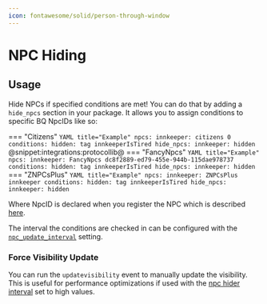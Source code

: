 ```yaml
---
icon: fontawesome/solid/person-through-window
---
```


# NPC Hiding

## Usage
Hide NPCs if specified conditions are met!
You can do that by adding a `hide_npcs` section in your package. 
It allows you to assign conditions to specific BQ NpcIDs like so:

=== "Citizens"
    ```YAML title="Example"
    npcs:
      innkeeper: citizens 0
    conditions:
      hidden: tag innkeeperIsTired
    hide_npcs:
      innkeeper: hidden
    ```
    @snippet:integrations:protocollib@
=== "FancyNpcs"
    ```YAML title="Example"
    npcs:
      innkeeper: FancyNpcs dc8f2889-ed79-455e-944b-115dae978737
    conditions:
      hidden: tag innkeeperIsTired
    hide_npcs:
      innkeeper: hidden
    ```
=== "ZNPCsPlus"
    ```YAML title="Example"
    npcs:
      innkeeper: ZNPCsPlus innkeeper
    conditions:
      hidden: tag innkeeperIsTired
    hide_npcs:
      innkeeper: hidden
    ```
    
Where NpcID is declared when you register the NPC which is described [here](../../Features/NPCs.md#provided-integrations).

The interval the conditions are checked in can be configured with the [`npc_update_interval`](../../Configuration/Plugin-Config.md#npc-npc-settings) setting.

### Force Visibility Update
You can run the `updatevisibility` event to manually update the visibility. This is useful for performance optimizations
if used with the [npc hider interval](../../Configuration/Plugin-Config.md#npc-npc-settings) set to high values.
